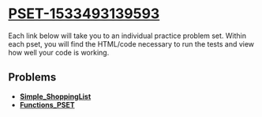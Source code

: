 # [PSET-1533493139593](https://mottaquikarim.github.io/PSET-1533493139593)
Each link below will take you to an individual practice problem set. Within each pset, you will find the HTML/code necessary to run the tests and view how well your code is working.

## Problems
                            
* **[Simple_ShoppingList](Simple_ShoppingList)**
* **[Functions_PSET](Functions_PSET)**